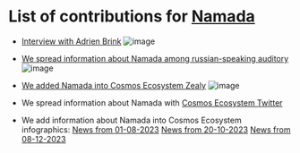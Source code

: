 # List of contributions for [Namada](https://namada.net/)

- [Interview with Adrien Brink](https://youtu.be/IHcp_-4GVds?si=9uZLzEfLz51MQTUC&t=85)
  ![image](https://github.com/Validator-POSTHUMAN/contributions/assets/38581319/4b5702b9-1e5c-4a06-9055-d116bf6f7749)

- [We spread information about Namada among russian-speaking auditory](https://youtu.be/zlEGbxIbaTU?si=v1PmamiMIM6RZmKy&t=256)
  ![image](https://github.com/Validator-POSTHUMAN/contributions/assets/38581319/f3707d33-0c20-498b-8d3a-2d9f6902fccf)

- [We added Namada into Cosmos Ecosystem Zealy](https://zealy.io/c/cosmosecosystem/questboard)
  ![image](https://github.com/Validator-POSTHUMAN/contributions/assets/38581319/6717e2af-10c3-48fd-8f8c-737b34134134)

- We spread information about Namada with [Cosmos Ecosystem Twitter]()
- We add information about Namada into Cosmos Ecosystem infographics:
  [News from 01-08-2023](https://twitter.com/CosmosEcosystem/status/1686371095354724353)
  [News from 20-10-2023](https://twitter.com/CosmosEcosystem/status/1715410764792463801)
  [News from 08-12-2023](https://twitter.com/CosmosEcosystem/status/1733090615527620694)



